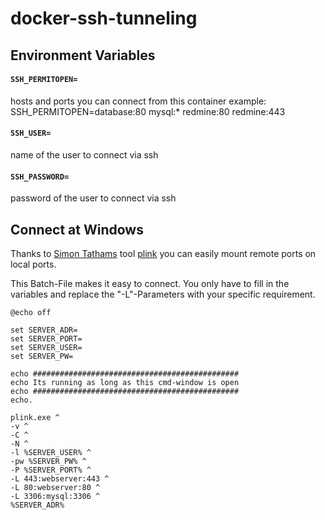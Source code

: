 # docker-ssh-tunneling


## Environment Variables


#### `SSH_PERMITOPEN=`

hosts and ports you can connect from this container
example: SSH_PERMITOPEN=database:80 mysql:* redmine:80 redmine:443


#### `SSH_USER=`

name of the user to connect via ssh


#### `SSH_PASSWORD=`

password of the user to connect via ssh


## Connect at Windows

Thanks to [Simon Tathams](http://www.chiark.greenend.org.uk/~sgtatham/putty/download.html) tool [plink](https://the.earth.li/~sgtatham/putty/latest/x86/plink.exe) you can easily mount remote ports on local ports.


This Batch-File makes it easy to connect.
You only have to fill in the variables and replace the "-L"-Parameters with your specific requirement.
```console
@echo off

set SERVER_ADR=
set SERVER_PORT=
set SERVER_USER=
set SERVER_PW=

echo ##############################################
echo Its running as long as this cmd-window is open
echo ##############################################
echo.

plink.exe ^
-v ^
-C ^
-N ^
-l %SERVER_USER% ^
-pw %SERVER_PW% ^
-P %SERVER_PORT% ^
-L 443:webserver:443 ^
-L 80:webserver:80 ^
-L 3306:mysql:3306 ^
%SERVER_ADR%
```